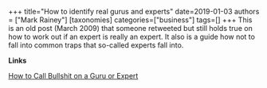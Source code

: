 +++
title="How to identify real gurus and experts"
date=2019-01-03
authors = ["Mark Rainey"]
[taxonomies]
categories=["business"]
tags=[]
+++
This is an old post (March 2009) that someone retweeted but still holds true on how to work out if an expert is really an expert. It also is a guide how not to fall into common traps that so-called experts fall into.
<!-- more -->

__Links__

[How to Call Bullshit on a Guru or Expert](http://scottberkun.com/2009/how-to-call-bullshit-on-a-guru/)
